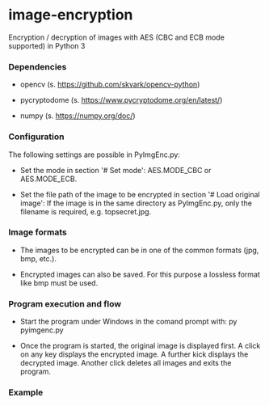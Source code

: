 # image-encryption
Encryption / decryption of images with AES (CBC and ECB mode supported) in Python 3

### Dependencies

- opencv (s. https://github.com/skvark/opencv-python)

- pycryptodome (s. https://www.pycryptodome.org/en/latest/)

- numpy (s. https://numpy.org/doc/)

### Configuration

The following settings are possible in PyImgEnc.py:

- Set the mode in section '# Set mode': AES.MODE_CBC or AES.MODE_ECB.

- Set the file path of the image to be encrypted in section '# Load original image': If the image is in the same directory as PyImgEnc.py, only the filename is required, e.g. topsecret.jpg.

### Image formats

- The images to be encrypted can be in one of the common formats (jpg, bmp, etc.). 

- Encrypted images can also be saved. For this purpose a lossless format like bmp must be used.

### Program execution and flow

- Start the program under Windows in the comand prompt with: py pyimgenc.py 

- Once the program is started, the original image is displayed first. A click on any key displays the encrypted image. A further kick displays the decrypted image. Another click deletes all images and exits the program. 

### Example

